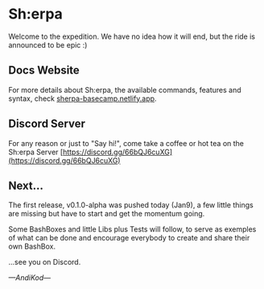 # Sh:erpa

Welcome to the expedition. We have no idea how it will end, but the ride is announced to be epic :)

## Docs Website

For more details about Sh:erpa, the available commands, features and syntax, check [sherpa-basecamp.netlify.app](https://sherpa-basecamp.netlify.app).

## Discord Server

For any reason or just to "Say hi!", come take a coffee or hot tea on the Sh:erpa Server [https://discord.gg/66bQJ6cuXG](https://discord.gg/66bQJ6cuXG)

## Next...

The first release, v0.1.0-alpha was pushed today (Jan9), a few little things are missing but have to start and get the momentum going.

Some BashBoxes and little Libs plus Tests will follow, to serve as exemples of what can be done and encourage everybody to create and share their own BashBox.

...see you on Discord.

_—AndiKod—_
